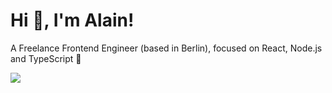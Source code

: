 # Hi 👋, I'm Alain!

A Freelance Frontend Engineer (based in Berlin), focused on React, Node.js and TypeScript 🚀

    
<img src="https://github-readme-stats.vercel.app/api?username=aperkaz&show_icons=true&count_private=true&hide_title=true&theme=aura&hide=contribs,hide_rank">
   
